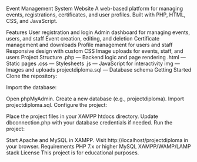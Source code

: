Event Management System Website
A web-based platform for managing events, registrations, certificates, and user profiles. Built with PHP, HTML, CSS, and JavaScript.

Features
User registration and login
Admin dashboard for managing events, users, and staff
Event creation, editing, and deletion
Certificate management and downloads
Profile management for users and staff
Responsive design with custom CSS
Image uploads for events, staff, and users
Project Structure
.php — Backend logic and page rendering
.html — Static pages
.css — Stylesheets
.js — JavaScript for interactivity
img — Images and uploads
projectdiploma.sql — Database schema
Getting Started
Clone the repository:

Import the database:

Open phpMyAdmin.
Create a new database (e.g., projectdiploma).
Import projectdiploma.sql.
Configure the project:

Place the project files in your XAMPP htdocs directory.
Update dbconnection.php with your database credentials if needed.
Run the project:

Start Apache and MySQL in XAMPP.
Visit http://localhost/projectdiploma in your browser.
Requirements
PHP 7.x or higher
MySQL
XAMPP/WAMP/LAMP stack
License
This project is for educational purposes.
